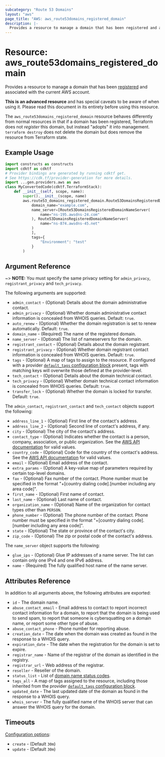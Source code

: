 ```yaml
---
subcategory: "Route 53 Domains"
layout: "aws"
page_title: "AWS: aws_route53domains_registered_domain"
description: |-
  Provides a resource to manage a domain that has been registered and associated with the current AWS account.
---
```


# Resource: aws_route53domains_registered_domain

Provides a resource to manage a domain that has been [registered](https://docs.aws.amazon.com/Route53/latest/DeveloperGuide/registrar-tld-list.html) and associated with the current AWS account.

**This is an advanced resource** and has special caveats to be aware of when using it. Please read this document in its entirety before using this resource.

The `aws_route53domains_registered_domain` resource behaves differently from normal resources in that if a domain has been registered, Terraform does not _register_ this domain, but instead "adopts" it into management. `terraform destroy` does not delete the domain but does remove the resource from Terraform state.

## Example Usage

```python
import constructs as constructs
import cdktf as cdktf
# Provider bindings are generated by running cdktf get.
# See https://cdk.tf/provider-generation for more details.
import ...gen.providers.aws as aws
class MyConvertedCode(cdktf.TerraformStack):
    def __init__(self, scope, name):
        super().__init__(scope, name)
        aws.route53_domains_registered_domain.Route53DomainsRegisteredDomain(self, "example",
            domain_name="example.com",
            name_server=[Route53DomainsRegisteredDomainNameServer(
                name="ns-195.awsdns-24.com"
            ), Route53DomainsRegisteredDomainNameServer(
                name="ns-874.awsdns-45.net"
            )
            ],
            tags={
                "Environment": "test"
            }
        )
```

## Argument Reference

~> **NOTE:** You must specify the same privacy setting for `admin_privacy`, `registrant_privacy` and `tech_privacy`.

The following arguments are supported:

* `admin_contact` - (Optional) Details about the domain administrative contact.
* `admin_privacy` - (Optional) Whether domain administrative contact information is concealed from WHOIS queries. Default: `true`.
* `auto_renew` - (Optional) Whether the domain registration is set to renew automatically. Default: `true`.
* `domain_name` - (Required) The name of the registered domain.
* `name_server` - (Optional) The list of nameservers for the domain.
* `registrant_contact` - (Optional) Details about the domain registrant.
* `registrant_privacy` - (Optional) Whether domain registrant contact information is concealed from WHOIS queries. Default: `true`.
* `tags` - (Optional) A map of tags to assign to the resource. If configured with a provider [`default_tags` configuration block](https://registry.terraform.io/providers/hashicorp/aws/latest/docs#default_tags-configuration-block) present, tags with matching keys will overwrite those defined at the provider-level.
* `tech_contact` - (Optional) Details about the domain technical contact.
* `tech_privacy` - (Optional) Whether domain technical contact information is concealed from WHOIS queries. Default: `true`.
* `transfer_lock` - (Optional) Whether the domain is locked for transfer. Default: `true`.

The `admin_contact`, `registrant_contact` and `tech_contact` objects support the following:

* `address_line_1` - (Optional) First line of the contact's address.
* `address_line_2` - (Optional) Second line of contact's address, if any.
* `city` - (Optional) The city of the contact's address.
* `contact_type` - (Optional) Indicates whether the contact is a person, company, association, or public organization. See the [AWS API documentation](https://docs.aws.amazon.com/Route53/latest/APIReference/API_domains_ContactDetail.html#Route53Domains-Type-domains_ContactDetail-ContactType) for valid values.
* `country_code` - (Optional) Code for the country of the contact's address. See the [AWS API documentation](https://docs.aws.amazon.com/Route53/latest/APIReference/API_domains_ContactDetail.html#Route53Domains-Type-domains_ContactDetail-CountryCode) for valid values.
* `email` - (Optional) Email address of the contact.
* `extra_params` - (Optional) A key-value map of parameters required by certain top-level domains.
* `fax` - (Optional) Fax number of the contact. Phone number must be specified in the format "+[country dialing code].[number including any area code]".
* `first_name` - (Optional) First name of contact.
* `last_name` - (Optional) Last name of contact.
* `organization_name` - (Optional) Name of the organization for contact types other than `PERSON`.
* `phone_number` - (Optional) The phone number of the contact. Phone number must be specified in the format "+[country dialing code].[number including any area code]".
* `state` - (Optional) The state or province of the contact's city.
* `zip_code` - (Optional) The zip or postal code of the contact's address.

The `name_server` object supports the following:

* `glue_ips` - (Optional) Glue IP addresses of a name server. The list can contain only one IPv4 and one IPv6 address.
* `name` - (Required) The fully qualified host name of the name server.

## Attributes Reference

In addition to all arguments above, the following attributes are exported:

* `id` - The domain name.
* `abuse_contact_email` - Email address to contact to report incorrect contact information for a domain, to report that the domain is being used to send spam, to report that someone is cybersquatting on a domain name, or report some other type of abuse.
* `abuse_contact_phone` - Phone number for reporting abuse.
* `creation_date` - The date when the domain was created as found in the response to a WHOIS query.
* `expiration_date` - The date when the registration for the domain is set to expire.
* `registrar_name` - Name of the registrar of the domain as identified in the registry.
* `registrar_url` - Web address of the registrar.
* `reseller` - Reseller of the domain.
* `status_list` - List of [domain name status codes](https://www.icann.org/resources/pages/epp-status-codes-2014-06-16-en).
* `tags_all` - A map of tags assigned to the resource, including those inherited from the provider [`default_tags` configuration block](https://registry.terraform.io/providers/hashicorp/aws/latest/docs#default_tags-configuration-block).
* `updated_date` - The last updated date of the domain as found in the response to a WHOIS query.
* `whois_server` - The fully qualified name of the WHOIS server that can answer the WHOIS query for the domain.

## Timeouts

[Configuration options](https://developer.hashicorp.com/terraform/language/resources/syntax#operation-timeouts):

- `create` - (Default `30m`)
- `update` - (Default `30m`)

<!-- cache-key: cdktf-0.17.0-pre.15 input-6791f692350b51c66f2981cdd419329ce5f5b2f738024fcc32e17e893fc549fb -->